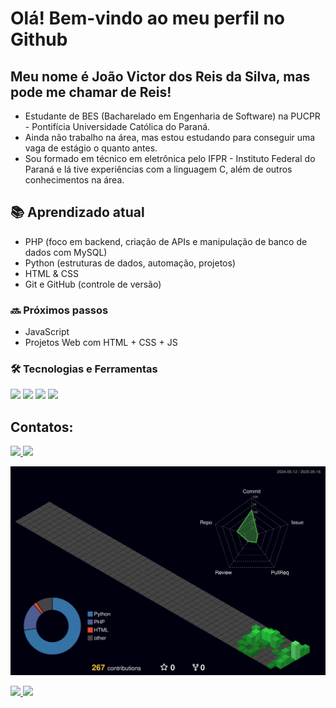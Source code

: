 # Olá! Bem-vindo ao meu perfil no Github
## Meu nome é João Victor dos Reis da Silva, mas pode me chamar de Reis!
- Estudante de BES (Bacharelado em Engenharia de Software) na PUCPR - Pontifícia Universidade Católica do Paraná.
- Ainda não trabalho na área, mas estou estudando para conseguir uma vaga de estágio o quanto antes.
- Sou formado em técnico em eletrônica pelo IFPR - Instituto Federal do Paraná e lá tive experiências com a linguagem C, além de outros conhecimentos na área.

## 📚 Aprendizado atual
- PHP (foco em backend, criação de APIs e manipulação de banco de dados com MySQL)
- Python (estruturas de dados, automação, projetos)
- HTML & CSS
- Git e GitHub (controle de versão)

### 🔜 Próximos passos
- JavaScript 
- Projetos Web com HTML + CSS + JS

### 🛠️ Tecnologias e Ferramentas
<img src="https://cdn.jsdelivr.net/gh/devicons/devicon/icons/python/python-original.svg" width="40"/> <img src="https://cdn.jsdelivr.net/gh/devicons/devicon/icons/git/git-original.svg" width="40"/> <img src="https://cdn.jsdelivr.net/gh/devicons/devicon/icons/github/github-original.svg" width="40"/> <img src="https://cdn.jsdelivr.net/gh/devicons/devicon/icons/linux/linux-original.svg" width="40"/>

## Contatos:
<div>
  <a href="https://mail.google.com/mail/?view=cm&to=j.victor.reis20044@gmail.com" target="_blank">
    <img loading="lazy" src="https://img.shields.io/badge/Gmail-D14836?style=for-the-badge&logo=gmail&logoColor=white">
  </a>
  
  <a href="https://www.linkedin.com/in/joaovictordosreis/" target="_blank">
    <img loading="lazy" src="https://img.shields.io/badge/-LinkedIn-%230077B5?style=for-the-badge&logo=linkedin&logoColor=white">
  </a>
</div>

![Perfil 3D Noturno Verde](./profile-3d-contrib/profile-night-green.svg)


<div>
<a href="https://github.com/R3I5">
<img loading="lazy" height="180em" src="https://github-readme-stats.vercel.app/api/top-langs/?username=R3I5&layout=compact&langs_count=7&theme=dracula"/>
<img loading="lazy" height="180em" src="https://github-readme-stats.vercel.app/api?username=R3I5&show_icons=true&theme=dracula&include_all_commits=true&count_private=true"/>
</div>



         
